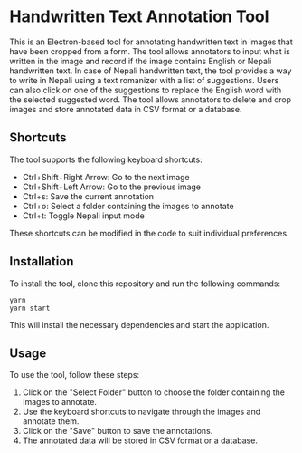 # Handwritten Text Annotation Tool

This is an Electron-based tool for annotating handwritten text in images that have been cropped from a form. The tool allows annotators to input what is written in the image and record if the image contains English or Nepali handwritten text. In case of Nepali handwritten text, the tool provides a way to write in Nepali using a text romanizer with a list of suggestions. Users can also click on one of the suggestions to replace the English word with the selected suggested word. The tool allows annotators to delete and crop images and store annotated data in CSV format or a database.

## Shortcuts

The tool supports the following keyboard shortcuts:

- Ctrl+Shift+Right Arrow: Go to the next image
- Ctrl+Shift+Left Arrow: Go to the previous image
- Ctrl+s: Save the current annotation
- Ctrl+o: Select a folder containing the images to annotate
- Ctrl+t: Toggle Nepali input mode

These shortcuts can be modified in the code to suit individual preferences.

## Installation

To install the tool, clone this repository and run the following commands:

```
yarn
yarn start
```

This will install the necessary dependencies and start the application.

## Usage

To use the tool, follow these steps:

1. Click on the "Select Folder" button to choose the folder containing the images to annotate.
2. Use the keyboard shortcuts to navigate through the images and annotate them.
3. Click on the "Save" button to save the annotations.
4. The annotated data will be stored in CSV format or a database.
